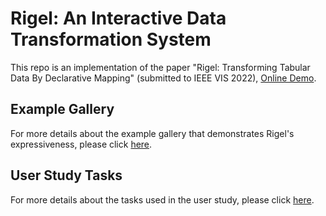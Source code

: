# Rigel: An Interactive Data Transformation System

This repo is an implementation of the paper "Rigel: Transforming Tabular Data By Declarative Mapping" (submitted to IEEE VIS 2022), [Online Demo](https://rigel-data.github.io/rigel-system/).


## Example Gallery

For more details about the example gallery that demonstrates Rigel's expressiveness, please click [here](https://github.com/rigel-data/rigel-sys/blob/master/materials/gallery.md).

## User Study Tasks

For more details about the tasks used in the user study, please click [here](https://github.com/rigel-data/rigel-sys/blob/master/materials/tasks.md).



